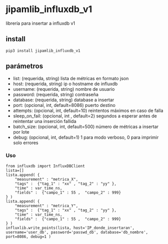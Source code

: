 
# jipamlib_influxdb_v1  
librería para insertar a influxdb v1  

## install  
```
pip3 install jipamlib_influxdb_v1  
```
## parámetros

- list: (requerida, string) lista de métricas en formato json  
- host: (requerida, string) ip o hostname de influxdb  
- username: (requerida, string) nombre de usuario  
- password: (requerida, string) contraseña  
- database: (requerida, string)  database a insertar
- port: (opcional, int, default=8086) puerto destino
- attempts: (opcional, int, default=10) reintentos máximos en caso de falla  
- sleep_on_fail: (opcional, int , default=2) segundos a esperar antes de reintentar una inserción fallida
- batch_size: (opcional, int, default=500) número de métricas a insertar por lote  
- debug: (opcional, int, default=1)  1 para modo verboso, 0 para imprimir solo errores  

### Uso
```
from influxdb import InfluxDBClient  
lista=[]
lista.append( {
    "measurement" : "metrica_X",
    "tags" :  {"tag_1" : "xx" , "tag_2" : "yy" },
    "time" : var_time_ns,
    "fields" :  {"campo_1" : 55 ,  "campo_2" : 999} 
} )
lista.append( {
    "measurement" : "metrica_Y",
    "tags" :  {"tag_1" : "xx" , "tag_2" : "yy" },
    "time" : var_time_ns,
    "fields" :  {"campo_1" : 55 ,  "campo_2" : 999} 
} )
influxlib.write_points(lista, host='IP_donde_insertaran', username='user_db', password='passwd_db', database='db_nombre', port=8086, debug=1 )
```
